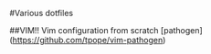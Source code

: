 
#Various dotfiles

##VIM!!
Vim configuration from  scratch 
[pathogen] (https://github.com/tpope/vim-pathogen)





